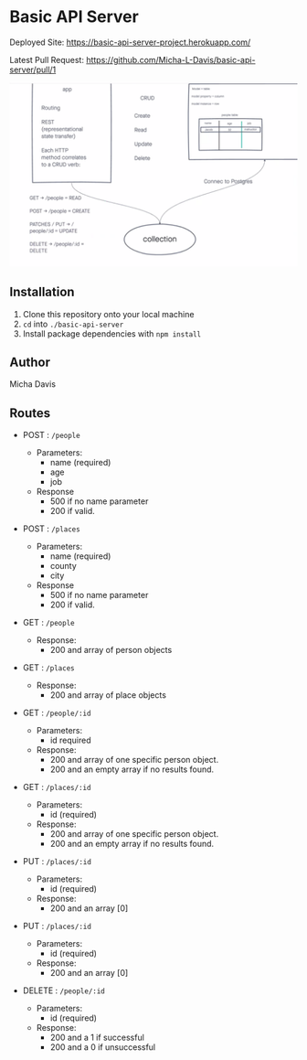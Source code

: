 # Basic API Server

Deployed Site: https://basic-api-server-project.herokuapp.com/ 

Latest Pull Request: https://github.com/Micha-L-Davis/basic-api-server/pull/1

![UML Diagram](./assets/uml.png)

## Installation

1. Clone this repository onto your local machine
2. `cd` into `./basic-api-server`
3. Install package dependencies with `npm install`

## Author

Micha Davis

## Routes

* POST : `/people`
    * Parameters: 
        * name (required)
        * age
        * job
    * Response
        * 500 if no name parameter
        * 200 if valid.   

* POST : `/places`
    * Parameters: 
        * name (required)
        * county
        * city
    * Response
        * 500 if no name parameter
        * 200 if valid.   

* GET : `/people` 
    * Response:
        * 200 and array of person objects

* GET : `/places`
    * Response:
        * 200 and array of place objects

* GET : `/people/:id`
    * Parameters:
        * id required 
    * Response:
        * 200 and array of one specific person object.
        * 200 and an empty array if no results found.

* GET : `/places/:id`
    * Parameters:
        * id (required) 
    * Response:
        * 200 and array of one specific person object.
        * 200 and an empty array if no results found.

* PUT : `/places/:id`
    * Parameters:
        * id (required)  
    * Response:
        * 200 and an array [0]

* PUT : `/places/:id`
    * Parameters:
        * id (required)  
    * Response:
        * 200 and an array [0]

* DELETE : `/people/:id`
    * Parameters:
        * id (required)  
    * Response:
        * 200 and a 1 if successful
        * 200 and a 0 if unsuccessful


